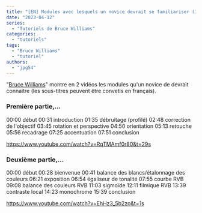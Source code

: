 ```yaml
---
title: "[EN] Modules avec lesquels un novice devrait se familiariser (1ère et 2ème partie)"
date: "2023-04-12"
series:
  - "Tutoriels de Bruce Williams"
categories: 
  - "tutoriels"
tags: 
  - "Bruce Williams"
  - "tutoriel"
authors:
  - "jpg54"  
---
```

"[Bruce Williams](https://www.youtube.com/@olivierparlephoto)" montre en 2 vidéos les modules qu'un novice de devrait connaître (les sous-titres peuvent être 
convetis en français).

<!-- more -->

### Première partie,...
00:00 début
00:31 introduction 
01:35 débruitage (profilé) 
02:48 correction de l'objectif 
03:45 rotation et perspective 
04:50 orientation 
05:13 retouche
05:56 recadrage 
07:25 accentuation 
07:51 conclusion

https://www.youtube.com/watch?v=RqTMAmf0r80&t=29s

### Deuxième partie,...
00:00 début
00:28 bienvenue 
00:41 balance des blancs/étalonnage des couleurs
06:21 exposition 
06:54 égaliseur de tonalité 
07:55 courbe RVB 
09:08 balance des couleurs RVB 
11:03 sigmoïde 
12:11 filmique RVB 
13:39 contraste local 
14:23 monochrome 
15:39 conclusion

https://www.youtube.com/watch?v=EhHz3_5b2zo&t=1s

